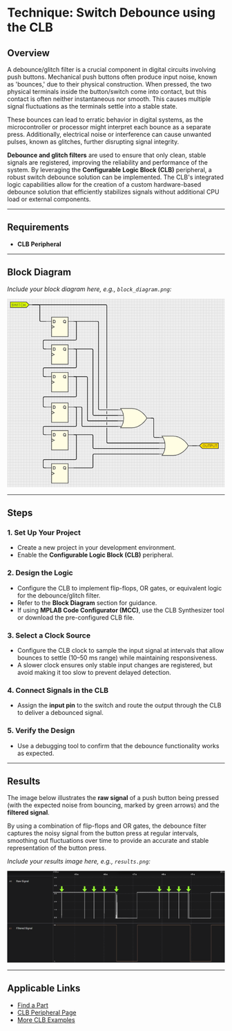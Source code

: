 # Technique: Switch Debounce using the CLB

## Overview

A debounce/glitch filter is a crucial component in digital circuits involving push buttons. Mechanical push buttons often produce input noise, known as 'bounces,' due to their physical construction. When pressed, the two physical terminals inside the button/switch come into contact, but this contact is often neither instantaneous nor smooth. This causes multiple signal fluctuations as the terminals settle into a stable state.

These bounces can lead to erratic behavior in digital systems, as the microcontroller or processor might interpret each bounce as a separate press. Additionally, electrical noise or interference can cause unwanted pulses, known as glitches, further disrupting signal integrity.

**Debounce and glitch filters** are used to ensure that only clean, stable signals are registered, improving the reliability and performance of the system. By leveraging the **Configurable Logic Block (CLB)** peripheral, a robust switch debounce solution can be implemented. The CLB's integrated logic capabilities allow for the creation of a custom hardware-based debounce solution that efficiently stabilizes signals without additional CPU load or external components.

---

## Requirements

- **CLB Peripheral**

---

## Block Diagram

*Include your block diagram here, e.g., `block_diagram.png`:*

![Block Diagram](https://github.com/ethanlayton/TnTBetaHostPage/blob/main/analog/tnt1/Capture.PNG)


---

## Steps

### 1. Set Up Your Project
- Create a new project in your development environment.
- Enable the **Configurable Logic Block (CLB)** peripheral.

### 2. Design the Logic
- Configure the CLB to implement flip-flops, OR gates, or equivalent logic for the debounce/glitch filter.
- Refer to the **Block Diagram** section for guidance.
- If using **MPLAB Code Configurator (MCC)**, use the CLB Synthesizer tool or download the pre-configured CLB file.

### 3. Select a Clock Source
- Configure the CLB clock to sample the input signal at intervals that allow bounces to settle (10–50 ms range) while maintaining responsiveness.
- A slower clock ensures only stable input changes are registered, but avoid making it too slow to prevent delayed detection.

### 4. Connect Signals in the CLB
- Assign the **input pin** to the switch and route the output through the CLB to deliver a debounced signal.

### 5. Verify the Design
- Use a debugging tool to confirm that the debounce functionality works as expected.

---

## Results

The image below illustrates the **raw signal** of a push button being pressed (with the expected noise from bouncing, marked by green arrows) and the **filtered signal**. 

By using a combination of flip-flops and OR gates, the debounce filter captures the noisy signal from the button press at regular intervals, smoothing out fluctuations over time to provide an accurate and stable representation of the button press.

*Include your results image here, e.g., `results.png`:*

![Filtered Signal Example](https://github.com/ethanlayton/TnTBetaHostPage/blob/main/analog/tnt1/Capture1.PNG)



---

## Applicable Links

- [Find a Part](#)
- [CLB Peripheral Page](#)
- [More CLB Examples](#)
